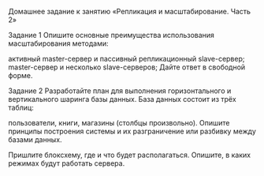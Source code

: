 Домашнее задание к занятию «Репликация и масштабирование. Часть 2»

Задание 1
Опишите основные преимущества использования масштабирования методами:

активный master-сервер и пассивный репликационный slave-сервер;
master-сервер и несколько slave-серверов;
Дайте ответ в свободной форме.

Задание 2
Разработайте план для выполнения горизонтального и вертикального шаринга базы данных. База данных состоит из трёх таблиц:

пользователи,
книги,
магазины (столбцы произвольно).
Опишите принципы построения системы и их разграничение или разбивку между базами данных.

Пришлите блоксхему, где и что будет располагаться. Опишите, в каких режимах будут работать сервера.
